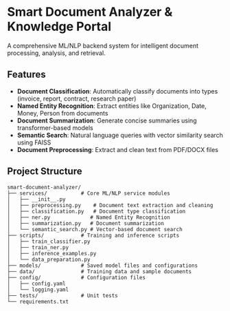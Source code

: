 # Smart Document Analyzer & Knowledge Portal

A comprehensive ML/NLP backend system for intelligent document processing, analysis, and retrieval.

## Features

- **Document Classification**: Automatically classify documents into types (invoice, report, contract, research paper)
- **Named Entity Recognition**: Extract entities like Organization, Date, Money, Person from documents
- **Document Summarization**: Generate concise summaries using transformer-based models
- **Semantic Search**: Natural language queries with vector similarity search using FAISS
- **Document Preprocessing**: Extract and clean text from PDF/DOCX files

## Project Structure

```
smart-document-analyzer/
├── services/           # Core ML/NLP service modules
│   ├── __init__.py
│   ├── preprocessing.py    # Document text extraction and cleaning
│   ├── classification.py   # Document type classification
│   ├── ner.py             # Named Entity Recognition
│   ├── summarization.py   # Document summarization
│   └── semantic_search.py # Vector-based document search
├── scripts/            # Training and inference scripts
│   ├── train_classifier.py
│   ├── train_ner.py
│   ├── inference_examples.py
│   └── data_preparation.py
├── models/             # Saved model files and configurations
├── data/               # Training data and sample documents
├── config/             # Configuration files
│   ├── config.yaml
│   └── logging.yaml
├── tests/              # Unit tests
└── requirements.txt
```

